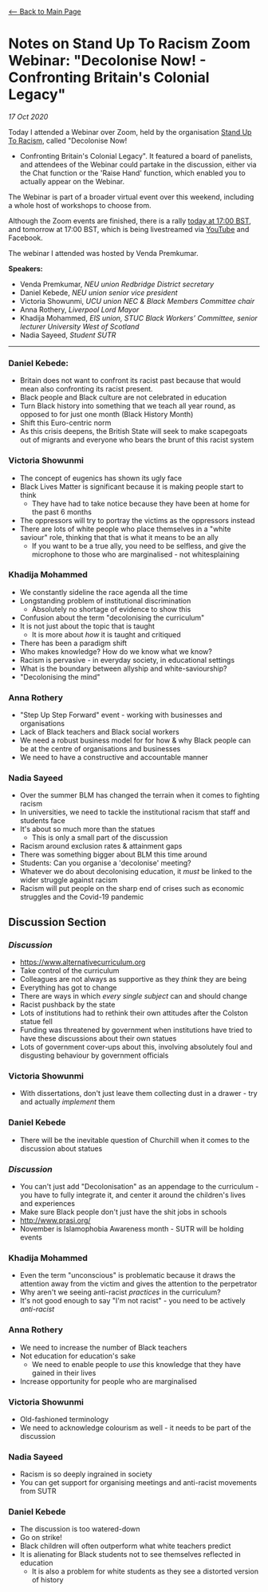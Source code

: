 [<-- Back to Main Page](index.html)

# Notes on Stand Up To Racism Zoom Webinar: "Decolonise Now! - Confronting Britain's Colonial Legacy"
*17 Oct 2020*

Today I attended a Webinar over Zoom, held by the organisation [Stand Up To
Racism](http://www.standuptoracism.org.uk/), called "Decolonise Now!
- Confronting Britain's Colonial Legacy". It featured a board of panelists, and
attendees of the Webinar could partake in the discussion, either via the Chat
function or the 'Raise Hand' function, which enabled you to actually appear on
the Webinar.

The Webinar is part of a broader virtual event over this weekend, including
a whole host of workshops to choose from.

Although the Zoom events are finished, there is a rally [today at 17:00
BST](https://www.youtube.com/watch?v=A99DOxorBw0), and tomorrow at 17:00 BST,
which is being livestreamed via
[YouTube](https://www.youtube.com/channel/UC-OPYD39yTM6Xx3wG3epyKQ) and
Facebook.

The webinar I attended was hosted by Venda Premkumar.

**Speakers:**

- Venda Premkumar, *NEU union Redbridge District secretary*
- Daniel Kebede, *NEU union senior vice president*
- Victoria Showunmi, *UCU union NEC & Black Members Committee chair*
- Anna Rothery, *Liverpool Lord Mayor*
- Khadija Mohammed, *EIS union, STUC Black Workers’ Committee, senior lecturer
  University West of Scotland*
- Nadia Sayeed, *Student SUTR*

---

### Daniel Kebede:
- Britain does not want to confront its racist past because that would mean
  also confronting its racist present.
- Black people and Black culture are not celebrated in education
- Turn Black history into something that we teach all year round, as opposed to
  for just one month (Black History Month)
- Shift this Euro-centric norm
- As this crisis deepens, the British State will seek to make scapegoats out of
  migrants and everyone who bears the brunt of this racist system

### Victoria Showunmi
- The concept of eugenics has shown its ugly face
- Black Lives Matter is significant because it is making people start to think
  - They have had to take notice because they have been at home for the past
    6 months
- The oppressors will try to portray the victims as the oppressors instead
- There are lots of white people who place themselves in a "white saviour"
  role, thinking that that is what it means to be an ally
  - If you want to be a true ally, you need to be selfless, and give the
    microphone to those who are marginalised - not whitesplaining

### Khadija Mohammed
- We constantly sideline the race agenda all the time
- Longstanding problem of institutional discrimination
  - Absolutely no shortage of evidence to show this
- Confusion about the term "decolonising the curriculum"
- It is not just about the topic that is taught
  - It is more about *how* it is taught and critiqued
- There has been a paradigm shift
- Who makes knowledge? How do we know what we know?
- Racism is pervasive - in everyday society, in educational settings
- What is the boundary between allyship and white-saviourship?
- "Decolonising the mind"

### Anna Rothery
- "Step Up Step Forward" event - working with businesses and organisations
- Lack of Black teachers and Black social workers
- We need a robust business model for for how & why Black people can be at the
  centre of organisations and businesses
- We need to have a constructive and accountable manner

### Nadia Sayeed
- Over the summer BLM has changed the terrain when it comes to fighting racism
- In universities, we need to tackle the institutional racism that staff and
  students face
- It's about so much more than the statues
  - This is only a small part of the discussion
- Racism around exclusion rates & attainment gaps
- There was something bigger about BLM this time around
- Students: Can you organise a 'decolonise' meeting?
- Whatever we do about decolonising education, it *must* be linked to the wider
  struggle against racism
- Racism will put people on the sharp end of crises such as economic struggles
  and the Covid-19 pandemic

## Discussion Section

### *Discussion*
- <https://www.alternativecurriculum.org>
- Take control of the curriculum
- Colleagues are not always as supportive as they *think* they are being
- Everything has got to change
- There are ways in which *every single subject* can and should change
- Racist pushback by the state
- Lots of institutions had to rethink their own attitudes after the Colston
  statue fell
- Funding was threatened by government when institutions have tried to have
  these discussions about their own statues
- Lots of government cover-ups about this, involving absolutely foul and
  disgusting behaviour by government officials

### Victoria Showunmi
- With dissertations, don't just leave them collecting dust in a drawer - try
  and actually *implement* them

### Daniel Kebede
- There will be the inevitable question of Churchill when it comes to the
  discussion about statues

### *Discussion*
- You can't just add "Decolonisation" as an appendage to the curriculum - you
  have to fully integrate it, and center it around the children's lives and
  experiences
- Make sure Black people don't just have the shit jobs in schools
- <http://www.prasi.org/>
- November is Islamophobia Awareness month - SUTR will be holding events

### Khadija Mohammed
- Even the term "unconscious" is problematic because it draws the attention
  away from the victim and gives the attention to the perpetrator
- Why aren't we seeing anti-racist *practices* in the curriculum?
- It's not good enough to say "I'm not racist" - you need to be actively
  *anti-racist*

### Anna Rothery
- We need to increase the number of Black teachers
- Not education for education's sake
  - We need to enable people to *use* this knowledge that they have gained in
    their lives
- Increase opportunity for people who are marginalised

### Victoria Showunmi
- Old-fashioned terminology
- We need to acknowledge colourism as well - it needs to be part of the
  discussion

### Nadia Sayeed
- Racism is so deeply ingrained in society
- You can get support for organising meetings and anti-racist movements from
  SUTR

### Daniel Kebede
- The discussion is too watered-down
- Go on strike!
- Black children will often outperform what white teachers predict
- It is alienating for Black students not to see themselves reflected in
  education
  - It is also a problem for white students as they see a distorted version of
    history
